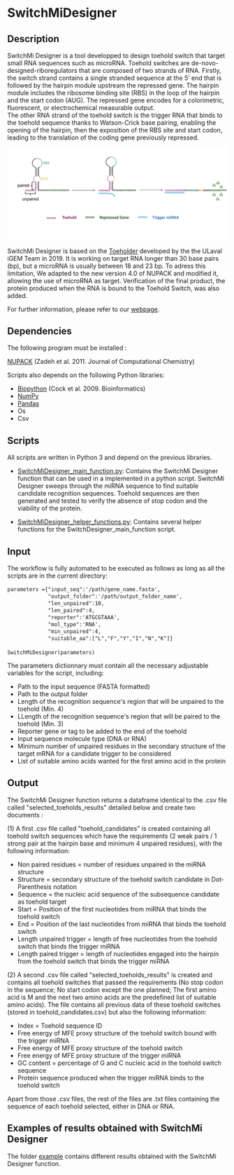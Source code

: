 # SwitchMiDesigner

## Description

SwitchMi Designer is a tool developped to design toehold switch that target small RNA sequences such as microRNA. Toehold switches are de-novo-designed-riboregulators that are  composed  of  two strands  of  RNA. Firstly,  the  switch  strand  contains a single stranded sequence at the 5’ end that is followed by the hairpin module upstream the repressed gene. The hairpin  module  includes  the  ribosome binding site  (RBS) in the loop of the hairpin and the start codon (AUG). The repressed  gene  encodes  for  a  colorimetric,  fluorescent, or  electrochemical  measurable  output.  
The  other  RNA strand of the toehold switch is the trigger RNA that binds 
to  the  toehold  sequence  thanks  to  Watson-Crick  base pairing,  enabling  the  opening  of  the  hairpin,  then  the exposition of the RBS site and start codon, leading to the translation of the coding gene previously repressed. 

![](Figures/Design%20principle%20of%20toehold%20switch.jpg)

SwitchMi Designer is based on the [Toeholder](https://github.com/igem-ulaval/toeholder) developed by the the ULaval iGEM Team in 2019. It is working on target RNA longer than 30 base pairs (bp), but a microRNA is usually between 18 and 23 bp. To adress this limitation, We adapted to the new version 4.0 of NUPACK and modified it, allowing the use of microRNA as target. Verification of the final product, the protein produced when the RNA is bound to the Toehold Switch, was also added.

For further information, please refer to our [webpage](https://2021.igem.org/Team:UParis_BME).

## Dependencies 

The following program must be installed :

[NUPACK](http://www.nupack.org) (Zadeh et al. 2011. Journal of Computational Chemistry)

Scripts also depends on the following Python libraries:

- [Biopython](https://biopython.org) (Cock et al. 2009. Bioinformatics)
- [NumPy](https://numpy.org)
- [Pandas](https://pandas.pydata.org)
- Os
- Csv 

## Scripts
All scripts are written in Python 3 and depend on the previous libraries.

- [SwitchMiDesigner_main_function.py](/SwitchMiDesigner/SwitchMiDesigner_main_function.py): Contains the SwitchMi Designer function that can be used in a implemented in a python script. SwitchMi Designer sweeps through the miRNA sequence to find suitable candidate recognition sequences. Toehold sequences are then generated and tested to verify the absence of stop codon and the viability of the protein. 

- [SwitchMiDesigner_helper_functions.py](/SwitchMiDesigner/SwitchMiDesigner_helper_functions.py): Contains several helper functions for the SwitchDesigner_main_function script.

## Input

The workflow is fully automated to be executed as follows as long as all the scripts are in the current directory:

```
parameters ={"input_seq":'/path/gene_name.fasta', 
             "output_folder":'/path/output_folder_name',
             "len_unpaired":10,
             "len_paired":4,
             "reporter":'ATGCGTAAA',
             "mol_type":'RNA',
             "min_unpaired":4,
             "suitable_aa":["L","F","Y","I","N","K"]}
             
SwitchMiDesigner(parameters)             
```

The parameters dictionnary must contain all the necessary adjustable variables for the script, including:
- Path to the input sequence (FASTA formatted)
- Path to the output folder
- Length of the recognition sequence's region that will be unpaired to the toehold (Min. 4)
- LLength of the recognition sequence's region that will be paired to the toehold (Min. 3)
- Reporter gene or tag to be added to the end of the toehold
- Input sequence molecule type (DNA or RNA)
- Minimum number of unpaired residues in the secondary structure of the target mRNA for a candidate trigger to be considered
- List of suitable amino acids wanted for the first amino acid in the protein


## Output

The SwitchMi Designer function returns a dataframe identical to the .csv file called "selected_toeholds_results" detailed below and create two documents :

(1) A first .csv file called "toehold_candidates" is created containing all toehold switch sequences which have the requirements (2 weak pairs / 1 strong pair at the hairpin base and minimum 4 unpaired residues), with the following information:
- Non paired residues = number of residues unpaired in the miRNA structure
- Structure = secondary structure of the toehold switch candidate in Dot-Parenthesis notation
- Sequence = the nucleic acid sequence of the subsequence candidate as toehold target
- Start = Position of the first nucleotides from miRNA that binds the toehold switch 
- End = Position of the last nucleotides from miRNA that binds the toehold switch 
- Length unpaired trigger = length of free nucleotides from the toehold switch that binds the trigger miRNA 
- Length paired trigger = length of nucleotides engaged into the hairpin from the toehold switch that binds the trigger miRNA

(2) A second .csv file called "selected_toeholds_results" is created and contains all toehold switches that passed the requirements (No stop codon in the sequence; No start codon except the one planned; The first amino acid is M and the next two amino acids are the predefined list of suitable amino acids). The file contains all previous data of these toehold switches (stored in toehold_candidates.csv) but also the following information:
- Index = Toehold sequence ID
- Free energy of MFE proxy structure of the toehold switch bound with the trigger miRNA
- Free energy of MFE proxy structure of the toehold switch 
- Free energy of MFE proxy structure of the trigger miRNA
- GC content = percentage of G and C nucleic acid in the toehold switch sequence
- Protein sequence produced when the trigger miRNA binds to the toehold switch
 
Apart from those .csv files, the rest of the files are .txt files containing the sequence of each toehold selected, either in DNA or RNA.


## Examples of results obtained with SwitchMi Designer

The folder [example](/example) contains different results obtained with the SwitchMi Designer function.
